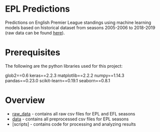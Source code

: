 # EPL Predictions
Predictions on English Premier League standings using machine learning models based on historical dataset from seasons 2005-2006 to 2018-2019 (raw data can be found [here](http://www.football-data.co.uk/data.php)).

# Prerequisites
The following are the python libraries used for this project:

glob2==0.6
keras==2.2.3
matplotlib==2.2.2
numpy==1.14.3
pandas==0.23.0
scikit-learn==0.19.1
seaborn==0.8.1

# Overview
* [raw_data](raw_data) - contains all raw csv files for EPL and EFL seasons
* [data](data) - contains all preprocessed csv files for EPL seasons
* [scripts] - contains code for processing and analyzing results


